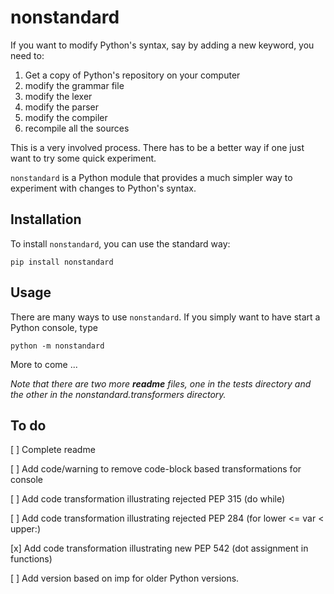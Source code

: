 # nonstandard

If you want to modify Python's syntax, say by adding a new keyword, you need to:

1. Get a copy of Python's repository on your computer
2. modify the grammar file 
3. modify the lexer
4. modify the parser
5. modify the compiler
6. recompile all the sources

This is a very involved process.  There has to be a better way if one just want to try some quick experiment.

`nonstandard` is a Python module that provides a much simpler way to experiment with changes to Python's syntax.

## Installation

To install `nonstandard`, you can use the standard way:

    pip install nonstandard

## Usage

There are many ways to use `nonstandard`. If you simply want to have start a Python console, type 

    python -m nonstandard

More to come ...

_Note that there are two more **readme** files, one in the tests directory and the other in the nonstandard.transformers directory._


## To do

[ ] Complete readme

[ ] Add code/warning to remove code-block based transformations for console 

[ ] Add code transformation illustrating rejected PEP 315  (do while)

[ ] Add code transformation illustrating rejected PEP 284 (for lower <= var < upper:)

[x] Add code transformation illustrating new PEP 542 (dot assignment in functions)

[ ] Add version based on imp for older Python versions.
